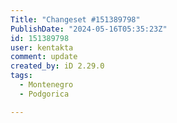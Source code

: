 ```yaml
---
Title: "Changeset #151389798"
PublishDate: "2024-05-16T05:35:23Z"
id: 151389798
user: kentakta
comment: update
created_by: iD 2.29.0
tags:
  - Montenegro
  - Podgorica

---
```

